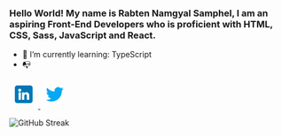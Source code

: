 ### Hello World! My name is Rabten Namgyal Samphel, I am an aspiring Front-End Developers who is proficient with HTML, CSS, Sass, JavaScript and React.

- 🌱 I’m currently learning: TypeScript
- 📭 

<a href='https://www.linkedin.com/in/rabten-samphel-53171a1bb/' target='_blank'>
<img src='./img/linkedin.png' alt='linkedImg' style='display: inline-block; height: 2rem; margin: 10px'/>
</a>

<a href='https://twitter.com/rabtensamphel' target='_blank'>
<img src='./img/twitter.png' alt='twitterImg' style='display: inline-block; height: 2rem; margin: 10px'/>
</a>



![GitHub Streak](https://github-readme-streak-stats.herokuapp.com?user=rabtennamgyal&theme=soft-green)
